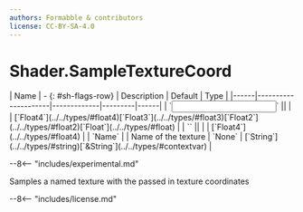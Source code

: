 ```yaml
---
authors: Formabble & contributors
license: CC-BY-SA-4.0
---
```



# Shader.SampleTextureCoord

<div class="sh-parameters" markdown="1">
| Name | - {: #sh-flags-row} | Description | Default | Type |
|------|---------------------|-------------|---------|------|
| `<input>` || | | [`Float4`](../../types/#float4)[`Float3`](../../types/#float3)[`Float2`](../../types/#float2)[`Float`](../../types/#float) |
| `<output>` || | | [`Float4`](../../types/#float4) |
| `Name` |  | Name of the texture | `None` | [`String`](../../types/#string)[`&String`](../../types/#contextvar) |

</div>

--8<-- "includes/experimental.md"

Samples a named texture with the passed in texture coordinates

--8<-- "includes/license.md"

